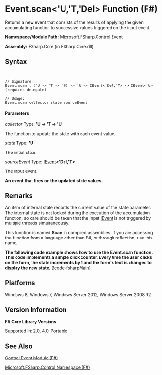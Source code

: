 # Event.scan<'U,'T,'Del> Function (F#)

Returns a new event that consists of the results of applying the given accumulating function to successive values triggered on the input event.

**Namespace/Module Path:** Microsoft.FSharp.Control.Event

**Assembly:** FSharp.Core (in FSharp.Core.dll)


## Syntax


```


// Signature:
Event.scan : ('U -> 'T -> 'U) -> 'U -> IEvent<'Del,'T> -> IEvent<'U> (requires delegate)

// Usage:
Event.scan collector state sourceEvent

```



#### Parameters
*collector*
Type: **'U -&gt; 'T -&gt; 'U**


The function to update the state with each event value.


*state*
Type: **'U**


The initial state.


*sourceEvent*
Type: [IEvent](http://msdn.microsoft.com/en-us/library/8dbca0df-f8a1-40bd-8d50-aa26f6a8b862)**&lt;'Del,'T&gt;**


The input event.



**An event that fires on the updated state values.**
## Remarks
An item of internal state records the current value of the state parameter. The internal state is not locked during the execution of the accumulation function, so care should be taken that the input [IEvent](http://msdn.microsoft.com/en-us/library/8dbca0df-f8a1-40bd-8d50-aa26f6a8b862) is not triggered by multiple threads simultaneously.

This function is named **Scan** in compiled assemblies. If you are accessing the function from a language other than F#, or through reflection, use this name.

**The following code example shows how to use the Event.scan function. This code implements a simple click counter. Every time the user clicks on the form, the state increments by 1 and the form's text is changed to display the new state.**
[!code-fsharp[Main](snippets/fsevents/snippet8.fs)]
## Platforms
Windows 8, Windows 7, Windows Server 2012, Windows Server 2008 R2


## Version Information
**F# Core Library Versions**

Supported in: 2.0, 4.0, Portable




## See Also
[Control.Event Module &#40;F&#35;&#41;](Control.Event-Module-%28FSharp%29.md)

[Microsoft.FSharp.Control Namespace &#40;F&#35;&#41;](Microsoft.FSharp.Control-Namespace-%28FSharp%29.md)

